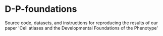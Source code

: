 # D-P-foundations
Source code, datasets, and instructions for reproducing the results of our paper 'Cell atlases and the Developmental Foundations of the Phenotype'
